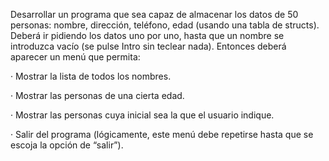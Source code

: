 Desarrollar un programa que sea capaz de almacenar los datos de 50 personas: nombre, dirección, teléfono, edad (usando una tabla de structs). Deberá ir pidiendo los datos uno por uno, hasta que un nombre se introduzca vacío (se pulse Intro sin teclear nada). Entonces deberá aparecer un menú que permita:

· Mostrar la lista de todos los nombres.

· Mostrar las personas de una cierta edad.

· Mostrar las personas cuya inicial sea la que el usuario indique.

· Salir del programa (lógicamente, este menú debe repetirse hasta que se escoja la opción de “salir”).